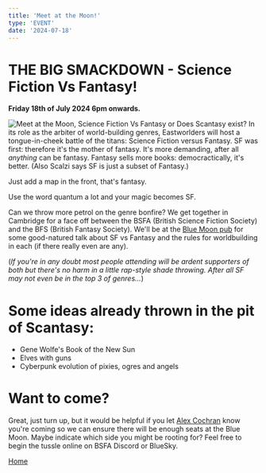 ```yaml
---
title: 'Meet at the Moon!'
type: 'EVENT'
date: '2024-07-18'
---
```

# THE BIG SMACKDOWN - Science Fiction Vs Fantasy!

**Friday 18th of July 2024 6pm onwards.**

![Meet at the Moon, Science Fiction Vs Fantasy or Does Scantasy exist?](/images/meetatthemoon2.jpg)
In its role as the arbiter of world-building genres, Eastworlders will host a tongue-in-cheek battle of the titans: Science
Fiction versus Fantasy. SF was first: therefore it's the mother of fantasy. It's more demanding, after all *anything* can be fantasy. Fantasy sells more books: democractically, it's better. (Also Scalzi says SF is just a subset of Fantasy.)

Just add a map in the front, that's fantasy.

Use the word quantum a lot and your magic becomes SF.

Can we throw more petrol on the genre bonfire? We get together in Cambridge for a face off between the BSFA (British Science Fiction Society) and the BFS (British Fantasy Society). We'll be at the [Blue Moon pub](https://cambridge.pub/blue-moon/) for some good-natured talk about SF vs Fantasy and the rules for worldbuilding in each (if there really even are any). 

(*If you're in any doubt most people attending will be ardent supporters of both but there's no harm in a little rap-style shade throwing. After all SF may not even be in the top 3 of genres...*)

# Some ideas already thrown in the pit of Scantasy:
- Gene Wolfe's Book of the New Sun
- Elves with guns
- Cyberpunk evolution of pixies, ogres and angels

# Want to come?
Great, just turn up, but it would be helpful if you let [Alex Cochran]("https://linktr.ee/alexcochranwriter) know you're coming so we can ensure there will be enough seats at the Blue Moon. Maybe indicate which side you might be rooting for? Feel free to begin the tussle online on BSFA Discord or BlueSky.


[Home]("/")